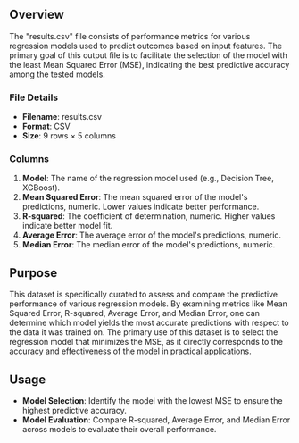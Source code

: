 ## Overview
The "results.csv" file consists of performance metrics for various regression models used to predict outcomes based on input features. The primary goal of this output file is to facilitate the selection of the model with the least Mean Squared Error (MSE), indicating the best predictive accuracy among the tested models.

### File Details
- **Filename**: results.csv
- **Format**: CSV
- **Size**: 9 rows × 5 columns

### Columns
1. **Model**: The name of the regression model used (e.g., Decision Tree, XGBoost).
2. **Mean Squared Error**: The mean squared error of the model's predictions, numeric. Lower values indicate better performance.
3. **R-squared**: The coefficient of determination, numeric. Higher values indicate better model fit.
4. **Average Error**: The average error of the model's predictions, numeric.
5. **Median Error**: The median error of the model's predictions, numeric.

## Purpose
This dataset is specifically curated to assess and compare the predictive performance of various regression models. By examining metrics like Mean Squared Error, R-squared, Average Error, and Median Error, one can determine which model yields the most accurate predictions with respect to the data it was trained on. The primary use of this dataset is to select the regression model that minimizes the MSE, as it directly corresponds to the accuracy and effectiveness of the model in practical applications.

## Usage
- **Model Selection**: Identify the model with the lowest MSE to ensure the highest predictive accuracy.
- **Model Evaluation**: Compare R-squared, Average Error, and Median Error across models to evaluate their overall performance.
